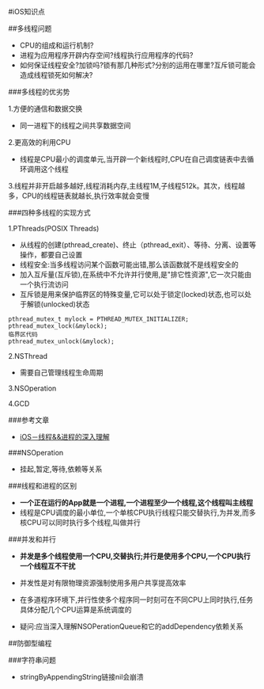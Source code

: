 #iOS知识点

##多线程问题

- CPU的组成和运行机制?
- 进程为应用程序开辟内存空间?线程执行应用程序的代码?
- 如何保证线程安全?加锁吗?锁有那几种形式?分别的运用在哪里?互斥锁可能会造成线程锁死如何解决?


###多线程的优劣势

1.方便的通信和数据交换
- 同一进程下的线程之间共享数据空间

2.更高效的利用CPU
- 线程是CPU最小的调度单元,当开辟一个新线程时,CPU在自己调度链表中去循环调用这个线程

3.线程并非开启越多越好,线程消耗内存,主线程1M,子线程512k。其次，线程越多，CPU的线程链表就越长,执行效率就会变慢

###四种多线程的实现方式

1.PThreads(POSIX Threads)

- 从线程的创建(pthread_create)、终止（pthread_exit）、等待、分离、设置等操作，都要自己设置
- 线程安全:当多线程访问某个函数可能出错,那么该函数就不是线程安全的
 - 加入互斥量(互斥锁),在系统中不允许并行使用,是"排它性资源",它一次只能由一个执行流访问
 - 互斥锁是用来保护临界区的特殊变量,它可以处于锁定(locked)状态,也可以处于解锁(unlocked)状态

```OC
pthread_mutex_t mylock = PTHREAD_MUTEX_INITIALIZER;
pthread_mutex_lock(&mylock);
临界区代码
pthread_mutex_unlock(&mylock);
```

2.NSThread

- 需要自己管理线程生命周期

3.NSOperation

4.GCD

###参考文章

- [iOS－线程&&进程的深入理解](https://blog.csdn.net/yang198907/article/details/50621280)

###NSOperation

- 挂起,暂定,等待,依赖等关系

###线程和进程的区别

- **一个正在运行的App就是一个进程,一个进程至少一个线程,这个线程叫主线程**
- 线程是CPU调度的最小单位,一个单核CPU执行线程只能交替执行,为并发,而多核CPU可以同时执行多个线程,叫做并行

###并发和并行

- **并发是多个线程使用一个CPU,交替执行;并行是使用多个CPU,一个CPU执行一个线程互不干扰**
- 并发性是对有限物理资源强制使用多用户共享提高效率
- 在多道程序环境下,并行性使多个程序同一时刻可在不同CPU上同时执行,任务具体分配几个CPU运算是系统调度的


- 疑问:应当深入理解NSOPerationQueue和它的addDependency依赖关系

##防御型编程

###字符串问题

- stringByAppendingString链接nil会崩溃
